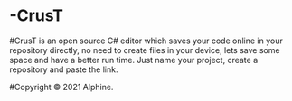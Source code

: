 # -CrusT
#CrusT is an open source C# editor which saves your code online in your repository directly, no need to create files in your device, lets save some space and have a better run time. Just name your project, create a repository and paste the link.

#Copyright © 2021 Alphine.
